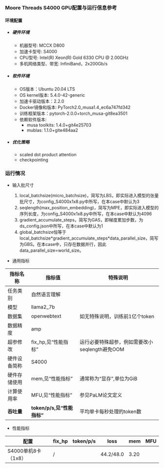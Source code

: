 ### Moore Threads S4000 GPU配置与运行信息参考
#### 环境配置
- ##### 硬件环境
    - 机器型号: MCCX D800 
    - 加速卡型号: S4000
    - CPU型号: Intel(R) Xeon(R) Gold 6330 CPU @ 2.00GHz
    - 多机网络类型、带宽: InfiniBand，2x200Gb/s
    
- ##### 软件环境
   - OS版本：Ubuntu 20.04 LTS
   - OS kernel版本: 5.4.0-42-generic
   - 加速卡驱动版本：2.2.0
   - Docker镜像和版本: PyTorch2.0_musa1.4_ec6a747fd342 
   - 训练框架版本：pytorch-2.0.0+torch_musa-git8ea3501
   - 依赖软件版本:
     - musa toolkits: 1.4.0+git4e25703
     - mublas: 1.1.0+gite484aa2

- ##### 优化策略

   - scaled dot product attention
   - checkpointing

### 运行情况

* 输入批尺寸
  1. local_batchsize(micro_batchsize)，简写为LBS，即实际进入模型的张量批尺寸，为config_S4000x1x8.py中所写，在本case中默认为3
  2. seqlength(max_position_embedding)，简写为MPE，即实际进入模型的序列长度，为config_S4000x1x8.py中所写，在本case中默认为4096
  3. gradient_accumulate_steps，简写为GAS，即梯度累加步数，为ds_config.json中所写，在本case中默认为1
  4. global_batchsize恒等于local_batchsize\*gradient_accumulate_steps\*data_parallel_size，简写为GBS。在本case中，只存在数据并行，因此data_parallel_size=world_size。

* 通用指标

| 指标名称     | 指标值                     | 特殊说明                           |
| ------------ | -------------------------- | ---------------------------------- |
| 任务类别     | 自然语言理解               |                                    |
| 模型         | llama2_7b                  |                                    |
| 数据集       | openwebtext                | 如无特殊说明，训练前1亿个token |
| 数据精度     | amp                        |                                    |
| 超参修改     | fix_hp,见“性能指标”        | 运行必要特殊超参，例如需要改小seqlength避免OOM |
| 硬件设备简称 | S4000                      |                                    |
| 硬件存储使用 | mem,见“性能指标”           | 通常称为“显存”,单位为GiB           |
| 计算使用率 | MFU,见“性能指标”           | 参见PaLM论文定义 |
| **吞吐量**   | **token/p/s,见“性能指标”** | 平均单卡每秒处理的token数          |

* 性能指标

| 配置                |  fix_hp           | token/p/s | loss | mem       | MFU       |
| ------------------- | ---------------- | ------ | ------- | --------- | --------- |
| S4000单机8卡（1x8）  |       / |  |44.2/48.0|3.20|  |
